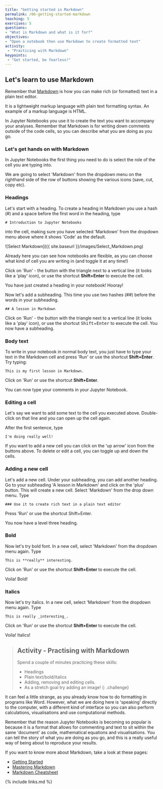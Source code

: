 ```yaml
---
title: "Getting started in Markdown"
permalink: /06-getting-started-markdown
teaching: 5
exercises: 5
questions:
- "What is Markdown and what is it for?"
objectives:
- "Open a notebook then use Markdown to create formatted text"
activity:
 - "Practicing with Markdown"
keypoints:
 - "Get started, be fearless!"
---
```


## Let's learn to use Markdown

Remember that [Markdown](https://en.wikipedia.org/wiki/Markdown) is how you can
make rich (or formatted) text in a plain text editor.

It is a lightweight markup language with plain text formatting syntax.
An example of a markup language is HTML.

In Jupyter Notebooks you use it to create the text you want to accompany your analyses.
 Remember that Markdown is for writing down comments outside of the code cells,
 so you can describe what you are doing as you go.

### Let's get hands on with Markdown

In Jupyter Notebooks the first thing you need to do is select the role of the cell
 you are typing into.

We are going to select 'Markdown' from the dropdown menu on the righthand side of
 the row of buttons showing the various icons (save, cut, copy etc).

### Headings

Let's start with a heading. To create a heading in Markdown you use a hash (#) and
 a space before the first word in the heading, type



`# Introduction to Jupyter Notebooks`



into the cell, making sure you have selected 'Markdown' from the dropdown menu
above where it shows 'Code' as the default.

![Select Markdown]({{ site.baseurl }}/images/Select_Markdown.png)

Already here you can see how notebooks are flexible, as you can choose what kind
 of cell you are writing in (and toggle it at any time!)

Click on 'Run' - the button with the triangle next to a vertical line (it looks
   like a 'play' icon), or use the shortcut **Shift+Enter** to execute the cell.

You have just created a heading in your notebook! Hooray!

Now let's add a subheading. This time you use two hashes (##) before the words in your subheading.



  `## A lesson in Markdown`



Click on 'Run' - the button with the triangle next to a vertical line (it looks
  like a 'play' icon), or use the shortcut <kbd>Shift</kbd>+<kbd>Enter</kbd> to execute the cell.
   You now have a subheading.

### Body text

To write in your notebook in normal body text, you just have to type your text in
 the Markdown cell and press 'Run' or use the shortcut **Shift+Enter**. Try typing:

  `This is my first lesson in Markdown.`

Click on 'Run' or use the shortcut **Shift+Enter**.

You can now type your comments in your Jupyter Notebook.

### Editing a cell

Let's say we want to add some text to the cell you executed above.
Double-click on that line and you can open up the cell again.

After the first sentence, type



 `I'm doing really well!`



If you want to add a new cell you can click on the 'up arrow' icon from the buttons above.
 To delete or edit a cell, you can toggle up and down the cells.

### Adding a new cell

Let's add a new cell. Under your subheading, you can add another heading.
Go to your subheading 'A lesson in Markdown' and click on the 'plus' button.
This will create a new cell. Select 'Markdown' from the drop down menu. Type



`### Use it to create rich text in a plain text editor`



Press 'Run' or use the shortcut Shift+Enter.

You now have a level three heading.

### Bold

Now let's try bold font. In a new cell, select 'Markdown' from the dropdown menu again.
 Type



 `This is **really** interesting.`



Click on 'Run' or use the shortcut **Shift+Enter** to execute the cell.

Voila! Bold!

### Italics

Now let's try italics. In a new cell, select 'Markdown' from the dropdown menu again.
 Type



`This is really _interesting_.`


Click on 'Run' or use the shortcut **Shift+Enter** to execute the cell.

Voila! Italics!


> ## Activity - Practising with Markdown
>
> Spend a couple of minutes practicing these skills:
>
> - Headings
> - Plain text/bold/italics
> - Adding, removing and editing cells.
> - As a stretch goal try adding an image!
{: .challenge}


It can feel a little strange, as you already know how to do formatting in programs like Word.
 However, what we are doing here is 'speaking' directly to the computer, with a
 different kind of interface so you can also perform calculations, visualisations
 and use computational methods.

Remember that the reason Jupyter Notebooks is becoming so popular is because it
is a format that allows for commenting and text to sit within the same 'document'
 as code, mathematical equations and visualisations. You can tell the story of what
  you are doing as you go, and this is a really useful way of being about to reproduce
   your results.

If you want to know more about Markdown, take a look at these pages:

 - [Getting Started](https://www.markdownguide.org/getting-started/)
 - [Mastering Markdown](https://guides.github.com/features/mastering-markdown/)
 - [Markdown Cheatsheet](https://guides.github.com/pdfs/markdown-cheatsheet-online.pdf)

{% include links.md %}

